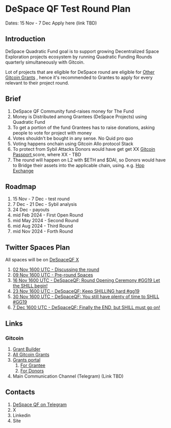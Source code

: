 # DeSpace QF Test Round Plan

Dates: 15 Nov - 7 Dec
Apply here (link TBD)

## Introduction

DeSpace Quadratic Fund goal is to support growing Decentralized Space Exploration projects ecosystem by running Quadratic Funding Rounds quarterly simultaneously with Gitcoin.

Lot of projects that are eligible for DeSpace round are eligible for [Other Gitcoin Grants](https://grants.gitcoin.co/) , hence it's recommended to Grantes to apply for every relevant to their project round.

## Brief

1. DeSpace QF Community fund-raises money for The Fund
2. Money is Distributed among Grantees (DeSpace Projects) using Quadratic Fund
3. To get a portion of the fund Grantees has to raise donations, asking people to vote for project with money
4. Votes shouldn't be bought in any sense. No Quid pro quo
5. Voting happens onchain using Gitcoin Allo protocol Stack
6. To protect from Sybil Attacks Donors would have get get XX [Gitcoin Passport ](https://passport.gitcoin.co/)score, where XX - TBD
7. The round will happen on L2 with $ETH and $DAI, so Donors would have to Bridge their assets into the applicable chain, using. e.g. [Hop Exchange](https://app.hop.exchange/)

## Roadmap

1. 15 Nov - 7 Dec - test round
2. 7 Dec - 21 Dec - Sybil analysis
3. 24 Dec - payouts
4. mid Feb 2024 - First Open Round
5. mid May 2024 - Second Round
6. mid Aug 2024 - Third Round
7. mid Nov 2024 - Forth Round

## Twitter Spaces Plan

All spaces will be on [DeSpaceQF X](https://x.com/DeSpaceQF)

1. [02 Nov 1600 UTC - Discussing the round](https://twitter.com/i/spaces/1RDxllXoodOxL?s=20)
2. [09 Nov 1600 UTC - Pre-round Spaces](https://twitter.com/i/spaces/1YqJDgvXwmDGV?s=20)
3. [16 Nov 1600 UTC - DeSpaceQF: Round Opening Ceremony #GG19 Let the SHILL begin!](https://twitter.com/i/spaces/1DXxyjkrynZKM?s=20)
4. [23 Nov 1600 UTC - DeSpaceQF: Keep SHILLING hard #gg19](https://twitter.com/i/spaces/1rmxPMWnPEjKN?s=20)
5. [30 Nov 1600 UTC - DeSpaceQF: You still have plenty of time to SHILL #GG19](https://twitter.com/i/spaces/1MYxNoWLAzpKw?s=20)
6. [7 Dec 1600 UTC - DeSpaceQF: Finally the END, but SHILL must go on!](https://twitter.com/i/spaces/1mnGepqVEjvKX?s=20)


## Links

### Gitcoin

1. [Grant Builder](https://builder.gitcoin.co/)
2. [All Gitcoin Grants](https://grants.gitcoin.co/)
3. [Grants portal](https://grants-portal.gitcoin.co/)
	1. [For Grantee](https://grants-portal.gitcoin.co/gitcoin-grants-donor-portal)
	2. [For Donors](https://grants-portal.gitcoin.co/gitcoin-grants-grantee-portal)
4. Main Communication Channel (Telegram) (Link TBD)
## Contacts
1. [DeSpace QF on Telegram](https://t.me/despaceqf)
2. X
3. Linkedin
4. Site
